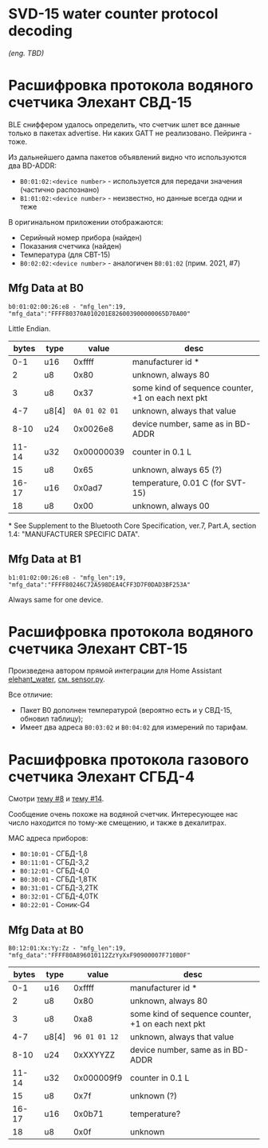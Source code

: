 SVD-15 water counter protocol decoding
======================================

*(eng. TBD)*


Расшифровка протокола водяного счетчика Элехант СВД-15
======================================================

BLE сниффером удалось определить, что счетчик шлет все данные только в пакетах advertise.
Ни каких GATT не реализовано. Пейринга - тоже.

Из дальнейшего дампа пакетов объявлений видно что используются два BD-ADDR:

- `B0:01:02:<device number>` - используется для передачи значения (частично распознано)
- `B1:01:02:<device number>` - неизвестно, но данные всегда одни и теже


В оригинальном приложении отображаются:
- Серийный номер прибора (найден)
- Показания счетчика (найден)
- Температура (для СВТ-15)
- `B0:02:02:<device number>` - аналогичен `B0:01:02` (прим. 2021, #7)


Mfg Data at B0
--------------

```
b0:01:02:00:26:e8 - "mfg_len":19, "mfg_data":"FFFF80370A010201E826003900000065D70A00"
```

Little Endian.

| bytes | type | value  | desc |
|-------|------|--------|------|
| 0-1   | u16  | 0xffff | manufacturer id \* |
| 2     | u8   | 0x80   | unknown, always 80 |
| 3     | u8   | 0x37   | some kind of sequence counter, +1 on each next pkt |
| 4-7   | u8[4] | `0A 01 02 01` | unknown, always that value |
| 8-10  | u24  | 0x0026e8 | device number, same as in BD-ADDR |
| 11-14 | u32  | 0x00000039 | counter in 0.1 L |
| 15    | u8 | 0x65 | unknown, always 65 (?) |
| 16-17 | u16 | 0x0ad7 | temperature, 0.01 C (for SVT-15) |
| 18    | u8 | 0x00 | unknown, always 00 |

\* See Supplement to the Bluetooth Core Specification, ver.7, Part.A, section 1.4: "MANUFACTURER SPECIFIC DATA".


Mfg Data at B1
--------------

```
b1:01:02:00:26:e8 - "mfg_len":19, "mfg_data":"FFFF80246C72A598DEA4CFF3D7F0DAD3BF253A"
```

Always same for one device.


Расшифровка протокола водяного счетчика Элехант СВТ-15
======================================================

Произведена автором прямой интеграции для Home Assistant [elehant_water](https://github.com/raxers/elehant_water),
[см. sensor.py](https://github.com/raxers/elehant_water/blob/4fba2e46d9344bd0e26c2c2297e4a1203e8cd119/custom_components/elehant_water/sensor.py#L39-L54).

Все отличие:

- Пакет B0 дополнен температурой (вероятно есть и у СВД-15, обновил таблицу);
- Имеет два адреса `B0:03:02` и `B0:04:02` для измерений по тарифам.


Расшифровка протокола газового счетчика Элехант СГБД-4
======================================================

Смотри [тему #8](https://github.com/vooon/elehant-to-mqtt/issues/8) и [тему #14](https://github.com/vooon/elehant-to-mqtt/issues/14).

Сообщение очень похоже на водяной счетчик. Интересующее нас число находится по тому-же смещению, и также в декалитрах.

MAC адреса приборов:

- `B0:10:01` - СГБД-1,8
- `B0:11:01` - СГБД-3,2
- `B0:12:01` - СГБД-4,0
- `B0:30:01` - СГБД-1,8ТК
- `B0:31:01` - СГБД-3,2ТК
- `B0:32:01` - СГБД-4,0ТК
- `B0:22:01` - Соник-G4


Mfg Data at B0
--------------

```
B0:12:01:Xx:Yy:Zz - "mfg_len":19, "mfg_data":"FFFF80A896010112ZzYyXxF90900007F710B0F"
```

| bytes | type | value  | desc |
|-------|------|--------|------|
| 0-1   | u16  | 0xffff | manufacturer id \* |
| 2     | u8   | 0x80   | unknown, always 80 |
| 3     | u8   | 0xa8   | some kind of sequence counter, +1 on each next pkt |
| 4-7   | u8[4] | `96 01 01 12` | unknown, always that value |
| 8-10  | u24  | 0xXXYYZZ | device number, same as in BD-ADDR |
| 11-14 | u32  | 0x000009f9 | counter in 0.1 L |
| 15    | u8 | 0x7f | unknown (?) |
| 16-17 | u16 | 0x0b71 | temperature? |
| 18    | u8 | 0x0f | unknown |
